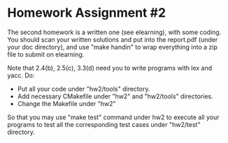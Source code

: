 # Homework Assignment #2

The second homework is a written one (see elearning), with some coding. You should scan your written solutions and put into the report.pdf (under your doc directory), and use "make handin" to wrap everything into a zip file to submit on elearning. 

Note that 2.4(b), 2.5(c), 3.3(d) need you to write programs with lex and yacc. Do:

* Put all your code under "hw2/tools" directory.
* Add necessary CMakefile under "hw2" and "hw2/tools" directories. 
* Change the Makefile under "hw2"

So that you may use "make test" command under hw2 to execute all your programs to test all the corresponding test cases under "hw2/test" directory.
